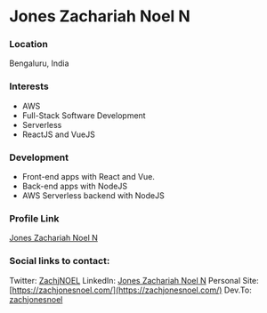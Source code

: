 # Jones Zachariah Noel N

### Location

Bengaluru, India

### Interests

- AWS
- Full-Stack Software Development
- Serverless 
- ReactJS and VueJS

### Development

- Front-end apps with React and Vue.
- Back-end apps with NodeJS
- AWS Serverless backend with NodeJS


### Profile Link

[Jones Zachariah Noel N](https://github.com/zachjonesnoel)

### Social links to contact:

Twitter: [ZachjNOEL](https://twitter.com/ZachjNOEL)
LinkedIn: [Jones Zachariah Noel N](https://www.linkedin.com/in/jones-zachariah-noel-n)
Personal Site: [https://zachjonesnoel.com/](https://zachjonesnoel.com/)
Dev.To: [zachjonesnoel](https://dev.to/zachjonesnoel)